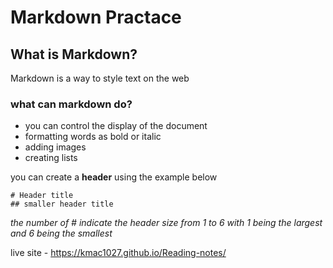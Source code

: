 # Markdown Practace
## What is Markdown? 
Markdown is a way to style text on the web

### what can markdown do? 
- you can control the display of the document
- formatting words as bold or italic
- adding images
- creating lists

you can create a **header** using the example below

```
# Header title 
## smaller header title

```

*the number of # indicate the header size from 1 to 6 with 1 being the largest and 6 being the smallest*

live site - https://kmac1027.github.io/Reading-notes/
